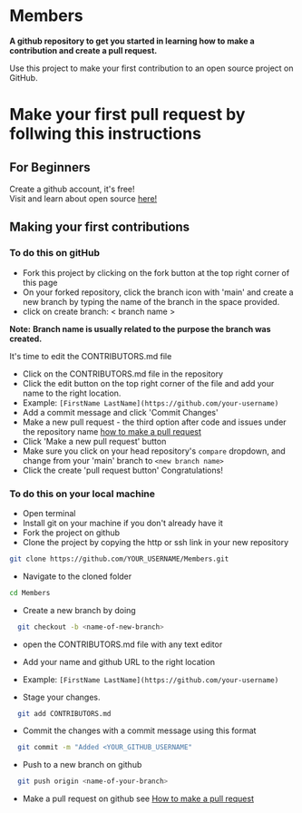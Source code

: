# Members

**A github repository to get you started in learning how to make a contribution and create a pull request.**

Use this project to make your first contribution to an open source project on GitHub.

# Make your first pull request by follwing this instructions

## For Beginners
Create a github account, it's free!      
Visit and learn about open source [here!](https://www.digitalocean.com/community/tutorials/what-is-open-source)

## Making your first contributions
### To do this on gitHub
- Fork this project by clicking on the fork button at the top right corner of this page
- On your forked repository, click the branch icon with 'main' and create a new branch by typing the name of the branch in the space provided.
- click on create branch: < branch name > 

**Note:** **Branch name is usually related to the purpose the branch was created.**

It's time to edit the CONTRIBUTORS.md file

- Click on the CONTRIBUTORS.md file in the repository
- Click the edit button on the top right corner of the file and add your name to the 
right location.
- Example: `[FirstName LastName](https://github.com/your-username)`
- Add a commit message and click 'Commit Changes'
- Make a new pull request - the third option after code and issues under the repository name [how to make a pull request](https://github.blog/2015-01-21-how-to-write-the-perfect-pull-request)
- Click 'Make a new pull request' button
- Make sure you click on your head repository's `compare` dropdown, and change from your 'main' branch to `<new branch name>` 
- Click the create 'pull request button' Congratulations!




### To do this on your local machine
- Open terminal
- Install git on your machine if you don't already have it
- Fork the project on github
- Clone the project by copying the http or ssh link in your new repository
```bash
git clone https://github.com/YOUR_USERNAME/Members.git
```
- Navigate to the cloned folder
```bash
cd Members
```
- Create a new branch by doing
```bash
  git checkout -b <name-of-new-branch>
```
- open the CONTRIBUTORS.md file with any text editor
- Add your name and github URL to the right location

- Example: `[FirstName LastName](https://github.com/your-username)`

 - Stage your changes.

```bash
  git add CONTRIBUTORS.md
```
- Commit the changes with a commit message using this format

```bash
  git commit -m "Added <YOUR_GITHUB_USERNAME"
```
- Push to a new branch on github
```bash
  git push origin <name-of-your-branch>
```
- Make a pull request on github see [How to make a pull request](https://github.blog/2015-01-21-how-to-write-the-perfect-pull-request/)


